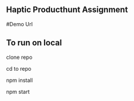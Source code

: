 ## Haptic Producthunt Assignment
#Demo Url

## To run on local

clone repo

cd to repo

npm install

npm start

